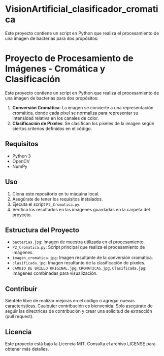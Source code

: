 # VisionArtificial_clasificador_cromatica
Este proyecto contiene un script en Python que realiza el procesamiento de una imagen de bacterias para dos propósitos:
# Proyecto de Procesamiento de Imágenes - Cromática y Clasificación

Este proyecto contiene un script en Python que realiza el procesamiento de una imagen de bacterias para dos propósitos:

1. **Conversión Cromática**: La imagen se convierte a una representación cromática, donde cada píxel se normaliza para representar su intensidad relativa en los canales de color.
2. **Clasificación de Píxeles**: Se clasifican los píxeles de la imagen según ciertos criterios definidos en el código.

## Requisitos

- Python 3
- OpenCV
- NumPy

## Uso

1. Clona este repositorio en tu máquina local.
2. Asegúrate de tener los requisitos instalados.
3. Ejecuta el script `P2_Cromatica.py`.
4. Verifica los resultados en las imágenes guardadas en la carpeta del proyecto.

## Estructura del Proyecto

- `bacterias.jpg`: Imagen de muestra utilizada en el procesamiento.
- `P2_Cromatica.py`: Script principal que realiza el procesamiento de imágenes.
- `imagen_cromatica.jpg`: Imagen resultante de la conversión cromática.
- `clasificada.jpg`: Imagen resultante de la clasificación de píxeles.
- `CAMBIO DE BRILLO ORIGINAL.jpg`, `CROMATICAS.jpg`, `Clasificada.jpg`: Imágenes combinadas para visualización.

## Contribuir

Siéntete libre de realizar mejoras en el código o agregar nuevas características. Cualquier contribución es bienvenida. Solo asegúrate de seguir las directrices de contribución y crear una solicitud de extracción (pull request).

## Licencia

Este proyecto está bajo la Licencia MIT. Consulta el archivo LICENSE para obtener más detalles.
